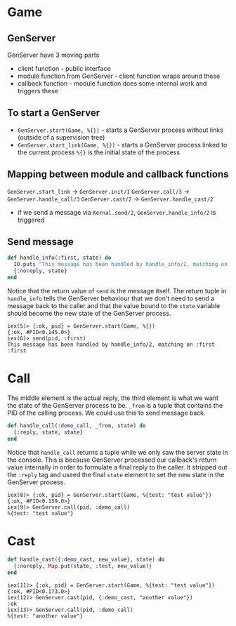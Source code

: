 # Game

## GenServer
GenServer have 3 moving parts
- client function - public interface
- module function from GenServer - client function wraps around these
- callback function - module function does some internal work and triggers these

## To start a GenServer
- `GenServer.start(Game, %{})` - starts a GenServer process without links (outside of a supervision tree)
- `GenServer.start_link(Game, %{})` - starts a GenServer process linked to the current process
`%{}` is the initial state of the process

## Mapping between module and callback functions
`GenServer.start_link` -> `GenServer.init/1`
`GenServer.call/3` -> `GenServer.handle_call/3`
`GenServer.cast/2` -> `GenServer.handle_cast/2`
* if we send a message via `Kernal.send/2`, `GenServer.handle_info/2` is triggered 

## Send message
```elixir
def handle_info(:first, state) do
  IO.puts "This message has been handled by handle_info/2, matching on :first"
  {:noreply, state}
end
```
Notice that the return value of `send` is the message itself. The return tuple in `handle_info` tells the GenServer behaviour that we don't need to send a message back to the caller and that the value bound to the `state` variable should become the new state of the GenServer process. 
```
iex(5)> {:ok, pid} = GenServer.start(Game, %{})
{:ok, #PID<0.145.0>}
iex(6)> send(pid, :first)
This message has been handled by handle_info/2, matching on :first
:first
```
# Call
The middle element is the actual reply, the third element is what we want the state of the GenServer process to be.
`_from` is a tuple that contains the PID of the calling process. We could use this to send message back. 
```elixir
def handle_call(:demo_call, _from, state) do
  {:reply, state, state}
end
```
Notice that `handle_call` returns a tuple while we only saw the server state in the console. This is because GenServer processed our callback's return value internally in order to formulate a final reply to the caller. It stripped out the `:reply` tag and useed the final `state` element to set the new state in the GenServer process.
```
iex(8)> {:ok, pid} = GenServer.start(Game, %{test: "test value"})
{:ok, #PID<0.159.0>}
iex(9)> GenServer.call(pid, :demo_call)
%{test: "test value"}
```

# Cast
```elixir
def handle_cast({:demo_cast, new_value}, state) do
  {:noreply, Map.put(state, :test, new_value)}
end
```
```
iex(11)> {:ok, pid} = GenServer.start(Game, %{test: "test value"})
{:ok, #PID<0.173.0>}
iex(12)> GenServer.cast(pid, {:demo_cast, "another value"})
:ok
iex(13)> GenServer.call(pid, :demo_call)
%{test: "another value"}
```